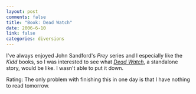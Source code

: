 ```yaml
--- 
layout: post
comments: false
title: "Book: Dead Watch"
date: 2006-6-10
link: false
categories: diversions
---
```

I've always enjoyed John Sandford's <i>Prey</i> series and I especially like the <i>Kidd</i> books, so I was interested to see what <i><a href="http://www.amazon.com/gp/product/0399153543/sr=8-1/qid=1149994412/ref=pd_bbs_1/103-8820890-2075017?%5Fencoding=UTF8" title="Dead Watch">Dead Watch</a></i>, a standalone story, would be like. I wasn't able to put it down.

Rating: The only problem with finishing this in one day is that I have nothing to read tomorrow.
